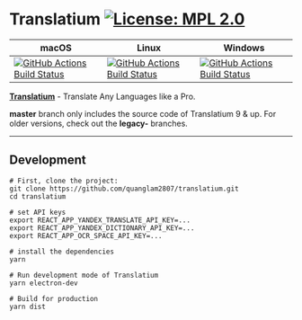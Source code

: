 # Translatium [![License: MPL 2.0](https://img.shields.io/badge/License-MPL%202.0-brightgreen.svg)](LICENSE)

|macOS|Linux|Windows|
|---|---|---|
|[![GitHub Actions Build Status](https://github.com/quanglam2807/translatium/workflows/macOS/badge.svg)](https://github.com/quanglam2807/translatium/actions)|[![GitHub Actions Build Status](https://github.com/quanglam2807/translatium/workflows/Linux/badge.svg)](https://github.com/quanglam2807/translatium/actions)|[![GitHub Actions Build Status](https://github.com/quanglam2807/translatium/workflows/Windows/badge.svg)](https://github.com/quanglam2807/translatium/actions)|

**[Translatium](https://translatiumapp.com)** - Translate Any Languages like a Pro.

**master** branch only includes the source code of Translatium 9 & up. For older versions, check out the **legacy-** branches.

---
## Development
```
# First, clone the project:
git clone https://github.com/quanglam2807/translatium.git
cd translatium

# set API keys
export REACT_APP_YANDEX_TRANSLATE_API_KEY=...
export REACT_APP_YANDEX_DICTIONARY_API_KEY=...
export REACT_APP_OCR_SPACE_API_KEY=...

# install the dependencies
yarn

# Run development mode of Translatium
yarn electron-dev

# Build for production
yarn dist
```
